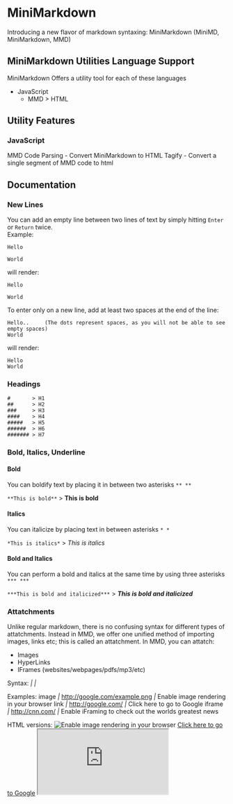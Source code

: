 # MiniMarkdown
Introducing a new flavor of markdown syntaxing: MiniMarkdown (MiniMD, MiniMarkdown, MMD)

## MiniMarkdown Utilities Language Support

MiniMarkdown Offers a utility tool for each of these languages

* JavaScript
    * MMD > HTML


## Utility Features

### JavaScript

MMD Code Parsing - Convert MiniMarkdown to HTML
Tagify - Convert a single segment of MMD code to html





## Documentation

### New Lines

You can add an empty line between two lines of text by simply hitting `Enter` or `Return` twice.  
Example:

    Hello
    
    World

will render:
    
    Hello
    
    World

To enter only on a new line, add at least two spaces at the end of the line:

    Hello..     (The dots represent spaces, as you will not be able to see empty spaces)
    World
    
will render:

    Hello
    World

### Headings

    #       > H1
    ##      > H2
    ###     > H3
    ####    > H4
    #####   > H5
    ######  > H6
    ####### > H7
    
### Bold, Italics, Underline

#### Bold

You can boldify text by placing it in between two asterisks `** **`

`**This is bold**`                  > **This is bold**

#### Italics

You can italicize by placing text in between asterisks `* *`

`*This is italics*`                 > *This is italics*

#### Bold and Italics

You can perform a bold and italics at the same time by using three asterisks `*** ***`

`***This is bold and italicized***` > ***This is bold and italicized***

### Attatchments

Unlike regular markdown, there is no confusing syntax for different types of attatchments.
Instead in MMD, we offer one unified method of importing images, links etc; this is called an
attatchment. In MMD, you can attatch:

* Images
* HyperLinks
* IFrames (websites/webpages/pdfs/mp3/etc)

Syntax:
    <type> *|* <uri> *|* <optional alt text>
    
Examples:
    image *|* http://google.com/example.png *|* Enable image rendering in your browser
    link *|* http://google.com/ *|* Click here to go to Google
    iframe *|* http://cnn.com/ *|* Enable iFraming to check out the worlds greatest news

HTML versions:
    <img src="http://google.com/example.png" alt="Enable image rendering in your browser"/>
    <a href="http://google.com/">Click here to go to Google</a>
    <iframe src="http://cnn.com/">Enable iFraming to check out the worlds greatest news</iframe>